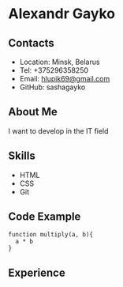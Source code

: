 # Alexandr Gayko
## Contacts
* Location: Minsk, Belarus
* Tel: +375296358250
* Email: hlupik69@gmail.com
* GitHub: sashagayko
## About Me
I want to develop in the IT field
## Skills
* HTML
* CSS
* Git
## Code Example
```
function multiply(a, b){
  a * b
}
```
## Experience

